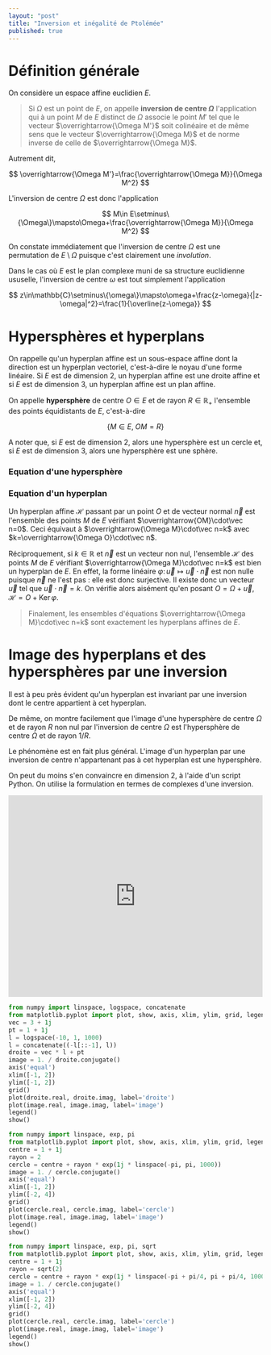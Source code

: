 ```yaml
---
layout: "post"
title: "Inversion et inégalité de Ptolémée"
published: true
---
```


# Définition générale

On considère un espace affine euclidien $E$.

> Si $\Omega$ est un point de $E$, on appelle **inversion de centre $\Omega$** l'application qui à un point $M$ de $E$ distinct de $\Omega$ associe le point $M'$ tel que le vecteur $\overrightarrow{\Omega M'}$ soit colinéaire et de même sens que le vecteur $\overrightarrow{\Omega M}$ et de norme inverse de celle de $\overrightarrow{\Omega M}$.

Autrement dit,

$$
\overrightarrow{\Omega M'}=\frac{\overrightarrow{\Omega M}}{\Omega M^2}
$$

L'inversion de centre $\Omega$ est donc l'application

$$
M\in E\setminus\{\Omega\}\mapsto\Omega+\frac{\overrightarrow{\Omega M}}{\Omega M^2}
$$

On constate immédiatement que l'inversion de centre $\Omega$ est une permutation de $E\setminus{\Omega}$ puisque c'est clairement une _involution_.

Dans le cas où $E$ est le plan complexe muni de sa structure euclidienne ususelle, l'inversion de centre $\omega$ est tout simplement l'application

$$
z\in\mathbb{C}\setminus\{\omega\}\mapsto\omega+\frac{z-\omega}{|z-\omega|^2}=\frac{1}{\overline{z-\omega}}
$$

# Hypersphères et hyperplans

On rappelle qu'un hyperplan affine est un sous-espace affine dont la direction est un hyperplan vectoriel, c'est-à-dire le noyau d'une forme linéaire. Si $E$ est de dimension $2$, un hyperplan affine est une droite affine et si $E$ est de dimension $3$, un hyperplan affine est un plan affine.

On appelle **hypersphère** de centre $O\in E$ et de rayon $R\in\mathbb{R}_+$ l'ensemble des points équidistants de $E$, c'est-à-dire

$$
\left\{M\in E,\;OM=R\right\}
$$

A noter que, si $E$ est de dimension $2$, alors une hypersphère est un cercle et, si $E$ est de dimension $3$, alors une hypersphère est une sphère.

### Equation d'une hypersphère


### Equation d'un hyperplan

Un hyperplan affine $\mathcal{H}$ passant par un point $O$ et de vecteur normal $\vec n$ est l'ensemble des points $M$ de $E$ vérifiant $\overrightarrow{OM}\cdot\vec n=0$. Ceci équivaut à $\overrightarrow{\Omega M}\cdot\vec n=k$ avec $k=\overrightarrow{\Omega O}\cdot\vec n$.

Réciproquement, si $k\in\mathbb{R}$ et $\vec n$ est un vecteur non nul, l'ensemble $\mathcal{H}$ des points $M$ de $E$ vérifiant $\overrightarrow{\Omega M}\cdot\vec n=k$ est bien un hyperplan de $E$. En effet, la forme linéaire $\varphi\colon\vec u\mapsto\vec u\cdot\vec n$ est non nulle puisque $\vec n$ ne l'est pas : elle est donc surjective. Il existe donc un vecteur $\vec u$ tel que $\vec u\cdot\vec n=k$. On vérifie alors aisément qu'en posant $O=\Omega+\vec u$, $\mathcal{H}=O+\operatorname{Ker}\varphi$.

> Finalement, les ensembles d'équations $\overrightarrow{\Omega M}\cdot\vec n=k$ sont exactement les hyperplans affines de $E$.


# Image des hyperplans et des hypersphères par une inversion

Il est à peu près évident qu'un hyperplan est invariant par une inversion dont le centre appartient à cet hyperplan.

De même, on montre facilement que l'image d'une hypersphère de centre $\Omega$ et de rayon $R$ non nul par l'inversion de centre $\Omega$ est l'hypersphère de centre $\Omega$ et de rayon $1/R$.


Le phénomène est en fait plus général. L'image d'un hyperplan par une inversion de centre n'appartenant pas à cet hyperplan est une hypersphère.

On peut du moins s'en convaincre en dimension $2$, à l'aide d'un script Python. On utilise la formulation en termes de complexes d'une inversion.

<iframe height="400px" width="100%" src="https://repl.it/@laurentgarcin/Inversion?lite=true" scrolling="no" frameborder="no" allowtransparency="true" allowfullscreen="true" sandbox="allow-forms allow-pointer-lock allow-popups allow-same-origin allow-scripts allow-modals"></iframe>

```python
from numpy import linspace, logspace, concatenate
from matplotlib.pyplot import plot, show, axis, xlim, ylim, grid, legend
vec = 3 + 1j
pt = 1 + 1j
l = logspace(-10, 1, 1000)
l = concatenate((-l[::-1], l))
droite = vec * l + pt
image = 1. / droite.conjugate()
axis('equal')
xlim([-1, 2])
ylim([-1, 2])
grid()
plot(droite.real, droite.imag, label='droite')
plot(image.real, image.imag, label='image')
legend()
show()
```

```python
from numpy import linspace, exp, pi
from matplotlib.pyplot import plot, show, axis, xlim, ylim, grid, legend
centre = 1 + 1j
rayon = 2
cercle = centre + rayon * exp(1j * linspace(-pi, pi, 1000))
image = 1. / cercle.conjugate()
axis('equal')
xlim([-1, 2])
ylim([-2, 4])
grid()
plot(cercle.real, cercle.imag, label='cercle')
plot(image.real, image.imag, label='image')
legend()
show()
```

```python
from numpy import linspace, exp, pi, sqrt
from matplotlib.pyplot import plot, show, axis, xlim, ylim, grid, legend
centre = 1 + 1j
rayon = sqrt(2)
cercle = centre + rayon * exp(1j * linspace(-pi + pi/4, pi + pi/4, 1000))
image = 1. / cercle.conjugate()
axis('equal')
xlim([-1, 2])
ylim([-2, 4])
grid()
plot(cercle.real, cercle.imag, label='cercle')
plot(image.real, image.imag, label='image')
legend()
show()
```
